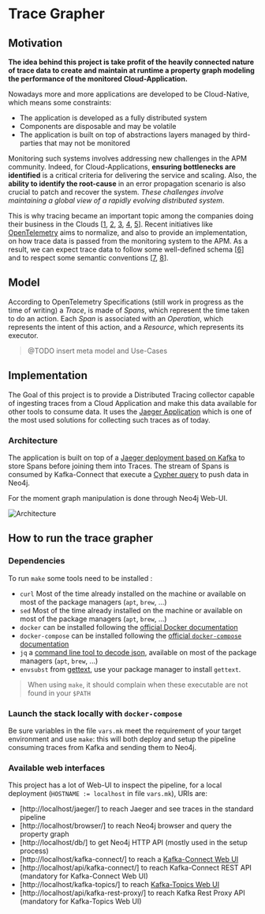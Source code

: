# Trace Grapher

## Motivation

**The idea behind this project is take profit of the heavily connected nature of trace data to create and maintain at runtime a property graph modeling the performance of the monitored Cloud-Application.**

Nowadays more and more applications are developed to be Cloud-Native, which means some constraints:

- The application is developed as a fully distributed system
- Components are disposable and may be volatile
- The application is built on top of abstractions layers managed by third-parties that may not be monitored

Monitoring such systems involves addressing new challenges in the APM community.
Indeed, for Cloud-Applications, **ensuring bottlenecks are identified** is a critical criteria for delivering the service and scaling.
Also, the **ability to identify the root-cause** in an error propagation scenario is also crucial to patch and recover the system.
*These challenges involve maintaining a global view of a rapidly evolving distributed system*.

This is why tracing became an important topic among the companies doing their business in the Clouds [[1], [2], [3], [4], [5]].
Recent initiatives like [OpenTelemetry](https://opentelemetry.io) aims to normalize, and also to provide an implementation, on how trace data is passed from the monitoring system to the APM.
As a result, we can expect trace data to follow some well-defined schema [[6]] and to respect some semantic conventions [[7], [8]].

[1]: https://eng.uber.com/distributed-tracing/ "Uber evolution of tracing"
[2]: https://blog.twitter.com/engineering/en_us/a/2012/distributed-systems-tracing-with-zipkin.html "Twitter opensourced Zipkin"
[3]: https://ai.google/research/pubs/pub36356 "Google publication on Dapper"
[4]: https://www.usenix.org/system/files/osdi18-veeraraghavan.pdf "Facebook publication Maelstrom"
[5]: https://eng.lyft.com/envoy-joins-the-cncf-dc18baefbc22 "Lyft with Envoy-Proxy"
[6]: https://github.com/open-telemetry/opentelemetry-specification/blob/master/specification/api-tracing.md "OpenTelemetry Tracing API"
[7]: https://github.com/open-telemetry/opentelemetry-specification/blob/master/specification/data-resource-semantic-conventions.md "Resource Semantic Conventions"
[8]: https://github.com/open-telemetry/opentelemetry-specification/blob/master/specification/data-semantic-conventions.md#span-conventions "Span Semantic Conventions"

## Model

According to OpenTelemetry Specifications (still work in progress as the time of writing) a *Trace*, is made of *Spans*, which represent the time taken to do an action.
Each *Span* is associated with an *Operation*, which represents the intent of this action, and a *Resource*, which represents its executor.

> @TODO insert meta model and Use-Cases

## Implementation

The Goal of this project is to provide a Distributed Tracing collector capable of ingesting traces from a Cloud Application and make this data available for other tools to consume data.
It uses the [Jaeger Application](https://www.jaegertracing.io/) which is one of the most used solutions for collecting such traces as of today.

### Architecture

The application is built on top of a [Jaeger deployment based on Kafka](https://www.jaegertracing.io/docs/1.14/deployment/#kafka) to store Spans before joining them into Traces.
The stream of Spans is consumed by Kafka-Connect that execute a [Cypher query](setup/trace-to-graph-mapping.cypher) to push data in Neo4j.

For the moment graph manipulation is done through Neo4j Web-UI.

![Architecture](https://docs.google.com/drawings/d/e/2PACX-1vSlGvjSOVp4mCCCZwOfgbp1Dvl6InGC1wrb9KNi-eUAjBdWwdqYtZxIo5R8aHMphAwwkCOUc7V557CC/pub?w=1912&amp;h=1208)

## How to run the trace grapher

### Dependencies

To run `make` some tools need to be installed :

- `curl` Most of the time already installed on the machine or available on most of the package managers (`apt`, `brew`, ...)
- `sed` Most of the time already installed on the machine or available on most of the package managers (`apt`, `brew`, ...)
- `docker` can be installed following the [official Docker documentation](https://docs.docker.com/install/linux/docker-ce/ubuntu/)
- `docker-compose` can be installed following the [official `docker-compose` documentation](https://docs.docker.com/compose/install/)
- `jq` a [command line tool to decode json](https://stedolan.github.io/jq/), available on most of the package managers (`apt`, `brew`, ...)
- `envsubst` from [gettext](https://www.gnu.org/software/gettext/), use your package manager to install `gettext`.

> When using `make`, it should complain when these executable are not found in your `$PATH`

### Launch the stack locally with `docker-compose`

Be sure variables in the file `vars.mk` meet the requirement of your target environment and use `make`: this will both deploy and setup the pipeline consuming traces from Kafka and sending them to Neo4j.

### Available web interfaces

This project has a lot of Web-UI to inspect the pipeline, for a local deployment (`HOSTNAME := localhost` in file `vars.mk`), URIs are:

- [http://localhost/jaeger/] to reach Jaeger and see traces in the standard pipeline
- [http://localhost/browser/] to reach Neo4j browser and query the property graph
- [http://localhost/db/] to get Neo4j HTTP API (mostly used in the setup process)
- [http://localhost/kafka-connect/] to reach a [Kafka-Connect Web UI](https://github.com/lensesio/kafka-connect-ui)
- [http://localhost/api/kafka-connect/] to reach Kafka-Connect REST API (mandatory for Kafka-Connect Web UI)
- [http://localhost/kafka-topics/] to reach [Kafka-Topics Web UI](https://github.com/lensesio/kafka-topics-ui)
- [http://localhost/api/kafka-rest-proxy/] to reach Kafka Rest Proxy API (mandatory for Kafka-Topics Web UI)
